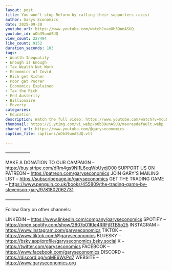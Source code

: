 ```yaml
---
layout: post
title: You won't stop Reform by calling their supporters racist
author: Garys Economics
date: 2025-09-30
youtube_url: https://www.youtube.com/watch?v=oOb39unASUQ
youtube_id: oOb39unASUQ
view_count: 227494
like_count: 9152
duration_seconds: 103
tags:
- Wealth Inequality
- Enough is Enough
- Tax Wealth Not Work
- Economics of Covid
- Rich get Richer
- Poor get Poorer
- Economics Explained
- Tax the Rich
- End Austerity
- Billionaire
- Poverty
categories:
- Education
description: Watch the full video: https://www.youtube.com/watch?v=mcu03c2dZQI
thumbnail: https://i.ytimg.com/vi_webp/oOb39unASUQ/maxresdefault.webp
channel_url: https://www.youtube.com/@garyseconomics
caption_file: captions/oOb39unASUQ.vtt

---
```


–––––––––––

MAKE A DONATION TO OUR CAMPAIGN – https://buy.stripe.com/dRm4gs9Nl1L6eqWbUydjO00
SUPPORT US ON PATREON – https://patreon.com/garyseconomics
JOIN GARY'S MAILING LIST – https://subscribepage.io/garyseconomics
GET THE TRADING GAME – https://www.penguin.co.uk/books/455809/the-trading-game-by-stevenson-gary/9781802062731 

–––––––––––

Follow Gary on other channels:

LINKEDIN – https://www.linkedin.com/company/garyseconomics
SPOTIFY – https://open.spotify.com/show/2807p01KIe4RRFjRTB5o25
INSTAGRAM – https://www.instagram.com/garyseconomics
TIKTOK – https://www.tiktok.com/@garyseconomics
BLUESKY – https://bsky.app/profile/garyseconomics.bsky.social
X – https://twitter.com/garyseconomics
FACEBOOK – https://www.facebook.com/garyseconomics
DISCORD – https://discord.gg/vqME6WsPd7
WEBSITE – https://www.garyseconomics.org
